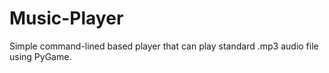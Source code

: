 # Music-Player
Simple command-lined based player that can play standard .mp3 audio file using PyGame.
